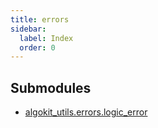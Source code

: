 ```yaml
---
title: errors
sidebar:
  label: Index
  order: 0
---
```


## Submodules

- [algokit_utils.errors.logic_error](logic_error/)
